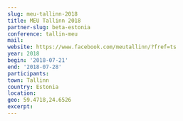 ```yaml
---
slug: meu-tallinn-2018
title: MEU Tallinn 2018
partner-slug: beta-estonia
conference: tallin-meu
mail:
website: https://www.facebook.com/meutallinn/?fref=ts
year: 2018
begin: '2018-07-21'
end: '2018-07-28'
participants:
town: Tallinn
country: Estonia
location:
geo: 59.4718,24.6526
excerpt: 
---
```

